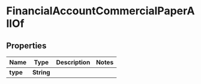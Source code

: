 

# FinancialAccountCommercialPaperAllOf


## Properties

| Name | Type | Description | Notes |
|------------ | ------------- | ------------- | -------------|
|**type** | **String** |  |  |



